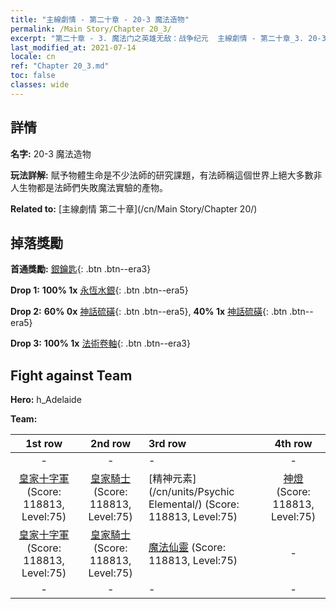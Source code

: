 ```yaml
---
title: "主線劇情 - 第二十章 - 20-3 魔法造物"
permalink: /Main Story/Chapter 20_3/
excerpt: "第二十章 - 3. 魔法门之英雄无敌：战争纪元  主線劇情 - 第二十章_3. 20-3 魔法造物"
last_modified_at: 2021-07-14
locale: cn
ref: "Chapter 20_3.md"
toc: false
classes: wide
---
```


## 詳情

 **名字:** 20-3 魔法造物

 **玩法詳解:** 賦予物體生命是不少法師的研究課題，有法師稱這個世界上絕大多數非人生物都是法師們失敗魔法實驗的產物。

 **Related to:** [主線劇情 第二十章](/cn/Main Story/Chapter 20/)

## 掉落獎勵

 **首通獎勵:** [銀鑰匙](/cn/Items/con_693/){: .btn .btn--era3}

 **Drop 1:** **100% 1x** [永恆水銀](/cn/Items/mat_70/){: .btn .btn--era5}

 **Drop 2:** **60% 0x** [神話硫磺](/cn/Items/mat_64/){: .btn .btn--era5}, **40% 1x** [神話硫磺](/cn/Items/mat_64/){: .btn .btn--era5}

 **Drop 3:** **100% 1x** [法術卷軸](/cn/Items/con_694/){: .btn .btn--era3}


## Fight against Team
 **Hero:** h_Adelaide

 **Team:**


  | 1st row | 2nd row | 3rd row | 4th row |
  |:----:|:----:|:----|:----:|
  | - | - | - | - |
  | [皇家十字軍](/cn/units/Swordsman/) (Score: 118813, Level:75)  | [皇家騎士](/cn/units/Cavalier/) (Score: 118813, Level:75)  | [精神元素](/cn/units/Psychic Elemental/) (Score: 118813, Level:75)  | [神燈](/cn/units/Genie/) (Score: 118813, Level:75)  |
  | [皇家十字軍](/cn/units/Swordsman/) (Score: 118813, Level:75)  | [皇家騎士](/cn/units/Cavalier/) (Score: 118813, Level:75)  | [魔法仙靈](/cn/units/Sprite/) (Score: 118813, Level:75)  | - |
  | - | - | - | - |


